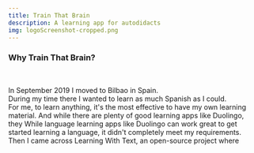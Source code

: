 ```yaml
---
title: Train That Brain
description: A learning app for autodidacts
img: logoScreenshot-cropped.png
---
```

### Why Train That Brain?
<br>

In September 2019 I moved to Bilbao in Spain. <br>
During my time there I wanted to learn as much Spanish as I could. <br>
For me, to learn anything, it's the most effective to have my own learning material.
And while there are plenty of good learning apps like Duolingo, they
While language learning apps like Duolingo can work great to get started learning a language, it didn't completely meet my requirements.
Then I came across Learning With Text, an open-source project where